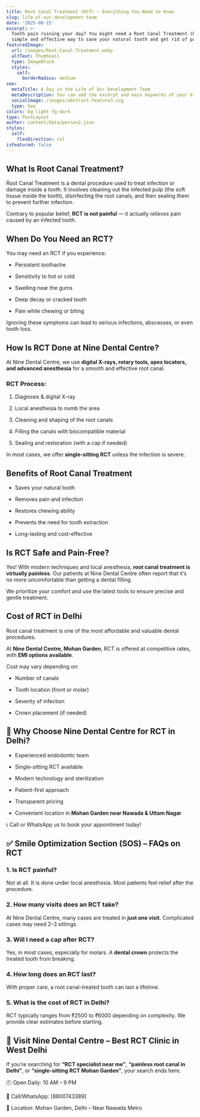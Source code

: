```yaml
---
title: Root Canal Treatment (RCT) – Everything You Need to Know
slug: life-of-our-development-team
date: '2025-08-15'
excerpt: >-
  Tooth pain ruining your day? You might need a Root Canal Treatment (RCT) — a
  simple and effective way to save your natural tooth and get rid of pain.
featuredImage:
  url: /images/Root-Canal-Treatment.webp
  altText: Thumbnail
  type: ImageBlock
  styles:
    self:
      borderRadius: medium
seo:
  metaTitle: A Day in the Life of Our Development Team
  metaDescription: You can add the excerpt and main keywords of your blog post here.
  socialImage: /images/abstract-feature3.svg
  type: Seo
colors: bg-light-fg-dark
type: PostLayout
author: content/data/person2.json
styles:
  self:
    flexDirection: col
isFeatured: false
---
```



## **What Is Root Canal Treatment?**

Root Canal Treatment is a dental procedure used to treat infection or damage inside a tooth. It involves cleaning out the infected pulp (the soft tissue inside the tooth), disinfecting the root canals, and then sealing them to prevent further infection.

Contrary to popular belief, **RCT is not painful** — it actually *relieves* pain caused by an infected tooth.



## **When Do You Need an RCT?**

You may need an RCT if you experience:

*   Persistent toothache

*   Sensitivity to hot or cold

*   Swelling near the gums

*   Deep decay or cracked tooth

*   Pain while chewing or biting

Ignoring these symptoms can lead to serious infections, abscesses, or even tooth loss.



## **How Is RCT Done at Nine Dental Centre?**

At Nine Dental Centre, we use **digital X-rays, rotary tools, apex locators, and advanced anesthesia** for a smooth and effective root canal.

### **RCT Process:**

1.  Diagnosis & digital X-ray

2.  Local anesthesia to numb the area

3.  Cleaning and shaping of the root canals

4.  Filling the canals with biocompatible material

5.  Sealing and restoration (with a cap if needed)

In most cases, we offer **single-sitting RCT** unless the infection is severe.



## **Benefits of Root Canal Treatment**

*   Saves your natural tooth

*   Removes pain and infection

*   Restores chewing ability

*   Prevents the need for tooth extraction

*   Long-lasting and cost-effective



## **Is RCT Safe and Pain-Free?**

Yes! With modern techniques and local anesthesia, **root canal treatment is virtually painless**. Our patients at Nine Dental Centre often report that it’s no more uncomfortable than getting a dental filling.

We prioritize your comfort and use the latest tools to ensure precise and gentle treatment.



## **Cost of RCT in Delhi**

Root canal treatment is one of the most affordable and valuable dental procedures.

At **Nine Dental Centre, Mohan Garden**, RCT is offered at competitive rates, with **EMI options available**.

Cost may vary depending on:

*   Number of canals

*   Tooth location (front or molar)

*   Severity of infection

*   Crown placement (if needed)



## 📍 **Why Choose Nine Dental Centre for RCT in Delhi?**

*   Experienced endodontic team

*   Single-sitting RCT available

*   Modern technology and sterilization

*   Patient-first approach

*   Transparent pricing

*   Convenient location in **Mohan Garden near Nawada & Uttam Nagar**

📞 Call or WhatsApp us to book your appointment today!



## ✅ **Smile Optimization Section (SOS) – FAQs on RCT**

### **1. Is RCT painful?**

Not at all. It is done under local anesthesia. Most patients feel relief after the procedure.

### **2. How many visits does an RCT take?**

At Nine Dental Centre, many cases are treated in **just one visit**. Complicated cases may need 2–3 sittings.

### **3. Will I need a cap after RCT?**

Yes, in most cases, especially for molars. A **dental crown** protects the treated tooth from breaking.

### **4. How long does an RCT last?**

With proper care, a root canal-treated tooth can last a lifetime.

### **5. What is the cost of RCT in Delhi?**

RCT typically ranges from ₹2500 to ₹6000 depending on complexity. We provide clear estimates before starting.



## 🦷 Visit Nine Dental Centre – Best RCT Clinic in West Delhi

If you’re searching for **“RCT specialist near me”**, **“painless root canal in Delhi”**, or **“single-sitting RCT Mohan Garden”**, your search ends here.

🕘 Open Daily: 10 AM – 9 PM

📱 Call/WhatsApp: \[8800743389]

📍 Location: Mohan Garden, Delhi – Near Nawada Metro





